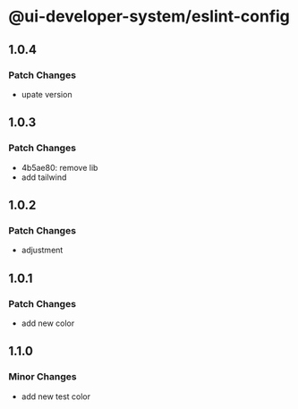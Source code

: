 # @ui-developer-system/eslint-config

## 1.0.4

### Patch Changes

- upate version

## 1.0.3

### Patch Changes

- 4b5ae80: remove lib
- add tailwind

## 1.0.2

### Patch Changes

- adjustment

## 1.0.1

### Patch Changes

- add new color

## 1.1.0

### Minor Changes

- add new test color
